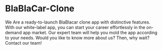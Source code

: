 # BlaBlaCar-Clone
We Are a ready-to-launch BlaBlacar clone app with distinctive features. With our white-label app, you can start your career effortlessly in the on-demand app market. Our expert team will help you mold the app according to your needs. Would you like to know more about us? Then, why wait? Contact our team!
